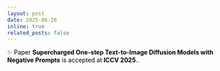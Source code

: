 ```yaml
---
layout: post
date: 2025-06-26
inline: true
related_posts: false
---
```


:sparkles: <span style="color:black">Paper **Supercharged One-step Text-to-Image Diffusion Models with Negative Prompts** is accepted at **ICCV 2025**.</span>.